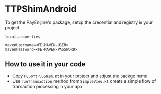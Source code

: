 # TTPShimAndroid

To get the PayEngine's package, setup the credential and registry in your project:

`local.properties`

```
mavenUsername=<PE-MAVEN-USER>
mavenPassword=<PE-MAVEN-PASSWORD>
```

## How to use it in your code
- Copy `PESoftPOSShim.kt` in your project and adjust the packge name
- Use `runTransaction`  method from `SimpleView.kt` create a simple flow of transaction processing in your app
